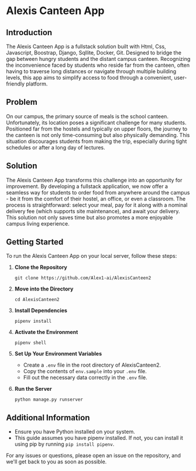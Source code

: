 # Alexis Canteen App

## Introduction

The Alexis Canteen App is a fullstack solution built with  Html, Css, Javascript, Boostrap, Django, Sqllite, Docker, Git. Designed to bridge the gap between hungry students and the distant campus canteen. Recognizing the inconvenience faced by students who reside far from the canteen, often having to traverse long distances or navigate through multiple building levels, this app aims to simplify access to food through a convenient, user-friendly platform.

## Problem

On our campus, the primary source of meals is the school canteen. Unfortunately, its location poses a significant challenge for many students. Positioned far from the hostels and typically on upper floors, the journey to the canteen is not only time-consuming but also physically demanding. This situation discourages students from making the trip, especially during tight schedules or after a long day of lectures.

## Solution

The Alexis Canteen App transforms this challenge into an opportunity for improvement. By developing a fullstack application, we now offer a seamless way for students to order food from anywhere around the campus - be it from the comfort of their hostel, an office, or even a classroom. The process is straightforward: select your meal, pay for it along with a nominal delivery fee (which supports site maintenance), and await your delivery. This solution not only saves time but also promotes a more enjoyable campus living experience.

## Getting Started

To run the Alexis Canteen App on your local server, follow these steps:

1. **Clone the Repository**
    ```
    git clone https://github.com/Alex1-ai/AlexisCanteen2
    ```

2. **Move into the Directory**
    ```
    cd AlexisCanteen2
    ```

3. **Install Dependencies**
    ```
    pipenv install
    ```

4. **Activate the Environment**
    ```
    pipenv shell
    ```

5. **Set Up Your Environment Variables**
    - Create a `.env` file in the root directory of AlexisCanteen2.
    - Copy the contents of `env.sample` into your `.env` file.
    - Fill out the necessary data correctly in the `.env` file.

6. **Run the Server**
    ```
    python manage.py runserver
    ```

## Additional Information

- Ensure you have Python installed on your system.
- This guide assumes you have pipenv installed. If not, you can install it using pip by running `pip install pipenv`.

For any issues or questions, please open an issue on the repository, and we'll get back to you as soon as possible.
